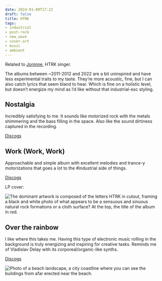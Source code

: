 ```yaml
---
date: 2024-01-09T17:22
draft: false
title: HTRK
tags:
- industrial
- post-rock
- new_wave
- cover-art
- music
- ambient
---
```

Related to [Joninne](./jonnine.md), HTRK singer.

The albums between ~2011-2012 and 2022 are a bit uninspired and have less experimental traits to my taste. They’re more acoustic, fine, but I can also catch lyrics that seem bland to hear. Which is fine on a holistic level, but doesn’t energize my mind as I’d like without that industrial-esc styling.

## Nostalgia

Incredibly satisfying to me. It sounds like motorized rock with the metals shimmering and the bass filling in the space. Also like the sound dirtiness captured in the recording.

[Discogs](https://www.discogs.com/master/190793-HTRK-Nostalgia)

## Work (Work, Work)

Approachable and simple album with excellent melodies and trance-y motorizations that goes a lot to the #industrial side of things.

[Discogs](https://www.discogs.com/master/373946-HTRK-Work-Work-Work)

LP cover:

![The dominant artwork is composed of the letters HTRK in cutout, framing a black and white photo of what appears to be a sensuous and sinuous natural rock formations or a cloth surface? At the top, the title of the album in red.](../attachment/vsc-paste/htrk-240110173751.png)

## Over the rainbow

I like where this takes me. Having this type of electronic music rolling in the background is truly energizing and inspiring for creative tasks. Reminds me of Vladislav Delay with its corporeal/organic-like synths.

[Discogs](https://www.discogs.com/master/1621011-HTRK-Over-The-Rainbow)

![Photo of a beach landscape, a city coastline where you can see the buildings from afar erected near the beach.](../attachment/vsc-paste/htrk-240113151954.png)
